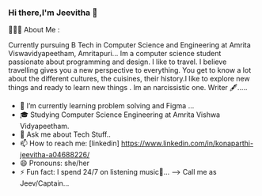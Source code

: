 ### Hi there,I'm Jeevitha 👋
👨🏻‍💻 About Me :

  Currently pursuing B Tech in Computer Science and Engineering at Amrita Viswavidyapeetham, Amritapuri...
  Im a computer science student passionate about programming and design.
  I like to travel. I believe travelling gives you a new perspective to everything. You get to know a lot about the different cultures, the cuisines,     their history.I like to explore new things and ready to learn new things .
  Im an narcissistic one.
  Writer 🖋..... 

- 🌱 I’m currently learning problem solving and Figma ...
- 🎓 Studying Computer Science Engineering at Amrita Vishwa Vidyapeetham.
- 💬 Ask me about Tech Stuff..
- 📫 How to reach me: [linkedin] https://www.linkedin.com/in/konaparthi-jeevitha-a04688226/ 
- 😄 Pronouns: she/her
- ⚡ Fun fact: I spend 24/7 on listening music🎵...
--> Call me as Jeev/Captain...
